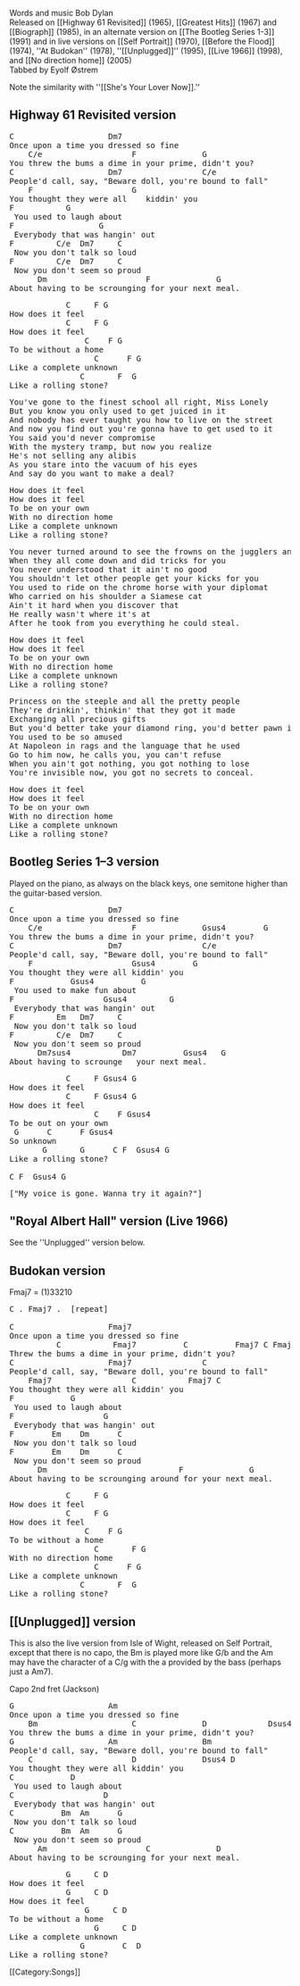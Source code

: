 Words and music Bob Dylan<br>
Released on [[Highway 61 Revisited]] (1965), [[Greatest Hits]]
(1967) and [[Biograph]] (1985), in an alternate version on
[[The Bootleg Series 1-3]] (1991) and in live versions on
[[Self Portrait]] (1970), [[Before the Flood]] (1974), ''At Budokan'' (1978), ''[[Unplugged]]'' (1995), [[Live 1966]] (1998), and  [[No direction home]] (2005)<br>
Tabbed by Eyolf Østrem

Note the similarity with ''[[She's Your Lover Now]].''

<h2 class="songversion">Highway 61 Revisited version</h2>
<pre class="verse">
C                    Dm7
Once upon a time you dressed so fine
    C/e                   F              G
You threw the bums a dime in your prime, didn't you?
C                    Dm7                 C/e
People'd call, say, "Beware doll, you're bound to fall"
    F                     G
You thought they were all    kiddin' you
F           G
 You used to laugh about
F                  G
 Everybody that was hangin' out
F         C/e  Dm7     C
 Now you don't talk so loud
F         C/e  Dm7     C
 Now you don't seem so proud
      Dm                     F              G
About having to be scrounging for your next meal.
</pre>
<pre class="refrain">
            C     F G
How does it feel
            C     F G
How does it feel
                C    F G
To be without a home
                  C      F G
Like a complete unknown
               C       F  G
Like a rolling stone?
</pre>
<pre class="verse">
You've gone to the finest school all right, Miss Lonely
But you know you only used to get juiced in it
And nobody has ever taught you how to live on the street
And now you find out you're gonna have to get used to it
You said you'd never compromise
With the mystery tramp, but now you realize
He's not selling any alibis
As you stare into the vacuum of his eyes
And say do you want to make a deal?</pre>

<pre class="refrain">
How does it feel
How does it feel
To be on your own
With no direction home
Like a complete unknown
Like a rolling stone?
</pre>
<pre class="verse">
You never turned around to see the frowns on the jugglers and the clowns
When they all come down and did tricks for you
You never understood that it ain't no good
You shouldn't let other people get your kicks for you
You used to ride on the chrome horse with your diplomat
Who carried on his shoulder a Siamese cat
Ain't it hard when you discover that
He really wasn't where it's at
After he took from you everything he could steal.</pre>
<pre class="refrain">
How does it feel
How does it feel
To be on your own
With no direction home
Like a complete unknown
Like a rolling stone?
</pre>
<pre class="verse">
Princess on the steeple and all the pretty people
They're drinkin', thinkin' that they got it made
Exchanging all precious gifts
But you'd better take your diamond ring, you'd better pawn it babe
You used to be so amused
At Napoleon in rags and the language that he used
Go to him now, he calls you, you can't refuse
When you ain't got nothing, you got nothing to lose
You're invisible now, you got no secrets to conceal.</pre>
<pre class="refrain">
How does it feel
How does it feel
To be on your own
With no direction home
Like a complete unknown
Like a rolling stone?
</pre>
<h2 class="songversion">Bootleg Series 1–3 version</h2>

Played on the piano, as always on the black keys, one semitone higher
than the guitar-based version.

<pre class="verse">
C                    Dm7
Once upon a time you dressed so fine
    C/e                   F              Gsus4        G
You threw the bums a dime in your prime, didn't you?
C                    Dm7                 C/e
People'd call, say, "Beware doll, you're bound to fall"
    F                     Gsus4        G
You thought they were all kiddin' you
F            Gsus4          G
 You used to make fun about
F                   Gsus4         G
 Everybody that was hangin' out
F         Em   Dm7     C
 Now you don't talk so loud
F         C/e  Dm7     C
 Now you don't seem so proud
      Dm7sus4           Dm7          Gsus4   G
About having to scrounge   your next meal.
</pre>
<pre class="refrain">
            C     F Gsus4 G
How does it feel
            C     F Gsus4 G
How does it feel
                  C    F Gsus4
To be out on your own
 G      C      F Gsus4
So unknown
       G       G      C F  Gsus4 G
Like a rolling stone?

C F  Gsus4 G
</pre>
<pre class="verse">
["My voice is gone. Wanna try it again?"]
</pre>

<h2 class="songversion">"Royal Albert Hall" version (Live 1966)</h2>
See the ''Unplugged'' version below.

<h2 class="songversion">Budokan version</h2>

Fmaj7 = (1)33210

<pre class="verse">
C . Fmaj7 .  [repeat]

C                    Fmaj7
Once upon a time you dressed so fine
          C           Fmaj7          C          Fmaj7 C Fmaj7
Threw the bums a dime in your prime, didn't you?
C                    Fmaj7               C
People'd call, say, "Beware doll, you're bound to fall"
    Fmaj7                 C           Fmaj7 C
You thought they were all kiddin' you
F            G
 You used to laugh about
F                   G
 Everybody that was hangin' out
F        Em    Dm      C
 Now you don't talk so loud
F        Em    Dm      C
 Now you don't seem so proud
      Dm                            F              G
About having to be scrounging around for your next meal.
</pre>
<pre class="refrain">
            C     F G
How does it feel
            C     F G
How does it feel
                C    F G
To be without a home
                  C       F G
With no direction home
                  C      F G
Like a complete unknown
               C       F  G
Like a rolling stone?
</pre>

<h2 class="songversion">[[Unplugged]] version</h2>

This is also the live version from Isle of Wight, released on Self
Portrait, except that there is no capo, the Bm is played more like G/b
and the Am may have the character of a C/g with the a provided by the
bass (perhaps just a Am7).

Capo 2nd fret (Jackson)

<pre class="verse">
G                    Am
Once upon a time you dressed so fine
    Bm                    C              D             Dsus4 D
You threw the bums a dime in your prime, didn't you?
G                    Am                  Bm
People'd call, say, "Beware doll, you're bound to fall"
    C                     D              Dsus4 D
You thought they were all kiddin' you
C            D
 You used to laugh about
C                   D
 Everybody that was hangin' out
C          Bm  Am      G
 Now you don't talk so loud
C          Bm  Am      G
 Now you don't seem so proud
      Am                     C              D
About having to be scrounging for your next meal.</pre>
<pre class="refrain">
            G     C D
How does it feel
            G     C D
How does it feel
                G     C D
To be without a home
                  G     C D
Like a complete unknown
               G        C  D
Like a rolling stone?
</pre>

[[Category:Songs]]